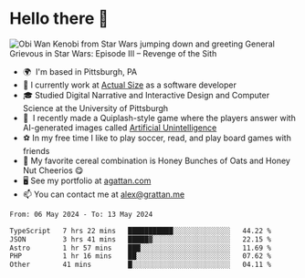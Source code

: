 <!--
**GameDog9988/GameDog9988** is a ✨ _special_ ✨ repository because its `README.md` (this file) appears on your GitHub profile.

Here are some ideas to get you started:

- 🔭 I’m currently working on ...
- 🌱 I’m currently learning ...
- 👯 I’m looking to collaborate on ...
- 🤔 I’m looking for help with ...
- 💬 Ask me about ...
- 📫 How to reach me: ...
- 😄 Pronouns: ...
- ⚡ Fun fact: ...
-->



Hello there 👋
==================================

![Obi Wan Kenobi from Star Wars jumping down and greeting General Grievous in Star Wars: Episode III – Revenge of the Sith](https://github.com/agrattan0820/agrattan0820/assets/51346343/689e56eb-29be-46a5-a079-28ea727b5f7e)


- 🌍  I'm based in Pittsburgh, PA
- 🔭  I currently work at [Actual Size](https://actualsize.com/) as a software developer
- 🎓  Studied Digital Narrative and Interactive Design and Computer Science at the University of Pittsburgh
- 👾  I recently made a Quiplash-style game where the players answer with AI-generated images called [Artificial Unintelligence](https://github.com/agrattan0820/artificial-unintelligence)
- ⚽  In my free time I like to play soccer, read, and play board games with friends
- 🥣  My favorite cereal combination is Honey Bunches of Oats and Honey Nut Cheerios 😋
- 🖥️  See my portfolio at [agattan.com](http://agrattan.com/)
- 📫  You can contact me at [alex@grattan.me](mailto:alex@grattan.me)

<!--START_SECTION:waka-->

```txt
From: 06 May 2024 - To: 13 May 2024

TypeScript   7 hrs 22 mins   ███████████░░░░░░░░░░░░░░   44.22 %
JSON         3 hrs 41 mins   █████▓░░░░░░░░░░░░░░░░░░░   22.15 %
Astro        1 hr 57 mins    ███░░░░░░░░░░░░░░░░░░░░░░   11.69 %
PHP          1 hr 16 mins    ██░░░░░░░░░░░░░░░░░░░░░░░   07.62 %
Other        41 mins         █░░░░░░░░░░░░░░░░░░░░░░░░   04.11 %
```

<!--END_SECTION:waka-->
